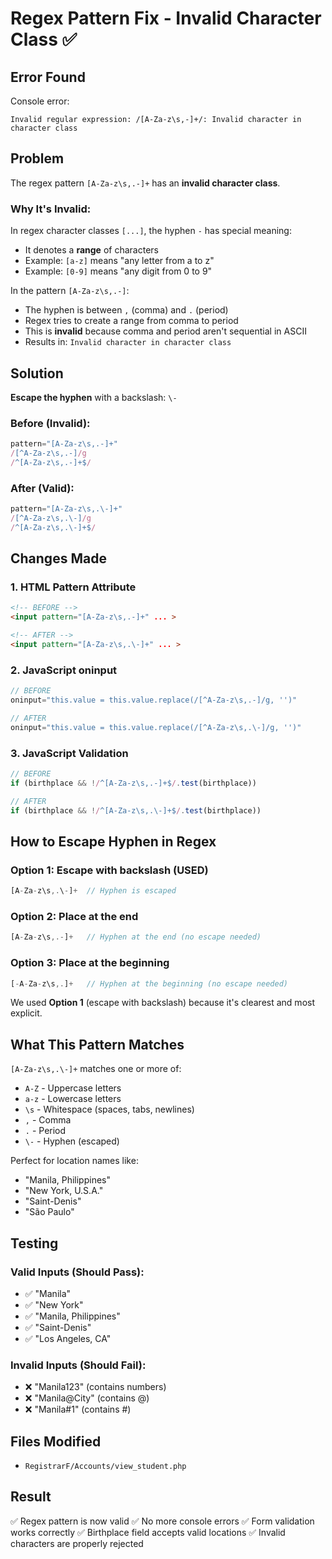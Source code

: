 # Regex Pattern Fix - Invalid Character Class ✅

## Error Found

Console error:
```
Invalid regular expression: /[A-Za-z\s,-]+/: Invalid character in character class
```

## Problem

The regex pattern `[A-Za-z\s,.-]+` has an **invalid character class**.

### Why It's Invalid:

In regex character classes `[...]`, the hyphen `-` has special meaning:
- It denotes a **range** of characters
- Example: `[a-z]` means "any letter from a to z"
- Example: `[0-9]` means "any digit from 0 to 9"

In the pattern `[A-Za-z\s,.-]`:
- The hyphen is between `,` (comma) and `.` (period)
- Regex tries to create a range from comma to period
- This is **invalid** because comma and period aren't sequential in ASCII
- Results in: `Invalid character in character class`

## Solution

**Escape the hyphen** with a backslash: `\-`

### Before (Invalid):
```javascript
pattern="[A-Za-z\s,.-]+"
/[^A-Za-z\s,.-]/g
/^[A-Za-z\s,.-]+$/
```

### After (Valid):
```javascript
pattern="[A-Za-z\s,.\-]+"
/[^A-Za-z\s,.\-]/g
/^[A-Za-z\s,.\-]+$/
```

## Changes Made

### 1. HTML Pattern Attribute
```html
<!-- BEFORE -->
<input pattern="[A-Za-z\s,.-]+" ... >

<!-- AFTER -->
<input pattern="[A-Za-z\s,.\-]+" ... >
```

### 2. JavaScript oninput
```javascript
// BEFORE
oninput="this.value = this.value.replace(/[^A-Za-z\s,.-]/g, '')"

// AFTER
oninput="this.value = this.value.replace(/[^A-Za-z\s,.\-]/g, '')"
```

### 3. JavaScript Validation
```javascript
// BEFORE
if (birthplace && !/^[A-Za-z\s,.-]+$/.test(birthplace))

// AFTER
if (birthplace && !/^[A-Za-z\s,.\-]+$/.test(birthplace))
```

## How to Escape Hyphen in Regex

### Option 1: Escape with backslash (USED)
```javascript
[A-Za-z\s,.\-]+  // Hyphen is escaped
```

### Option 2: Place at the end
```javascript
[A-Za-z\s,.-]+   // Hyphen at the end (no escape needed)
```

### Option 3: Place at the beginning
```javascript
[-A-Za-z\s,.]+   // Hyphen at the beginning (no escape needed)
```

We used **Option 1** (escape with backslash) because it's clearest and most explicit.

## What This Pattern Matches

`[A-Za-z\s,.\-]+` matches one or more of:
- `A-Z` - Uppercase letters
- `a-z` - Lowercase letters
- `\s` - Whitespace (spaces, tabs, newlines)
- `,` - Comma
- `.` - Period
- `\-` - Hyphen (escaped)

Perfect for location names like:
- "Manila, Philippines"
- "New York, U.S.A."
- "Saint-Denis"
- "São Paulo"

## Testing

### Valid Inputs (Should Pass):
- ✅ "Manila"
- ✅ "New York"
- ✅ "Manila, Philippines"
- ✅ "Saint-Denis"
- ✅ "Los Angeles, CA"

### Invalid Inputs (Should Fail):
- ❌ "Manila123" (contains numbers)
- ❌ "Manila@City" (contains @)
- ❌ "Manila#1" (contains #)

## Files Modified

- `RegistrarF/Accounts/view_student.php`

## Result

✅ Regex pattern is now valid
✅ No more console errors
✅ Form validation works correctly
✅ Birthplace field accepts valid locations
✅ Invalid characters are properly rejected
